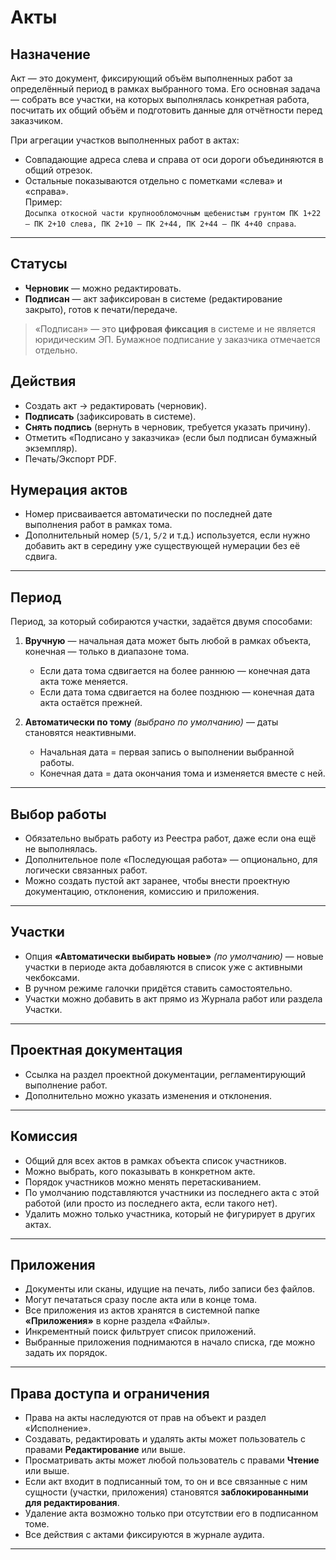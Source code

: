 # Акты

## Назначение
Акт — это документ, фиксирующий объём выполненных работ за определённый период в рамках выбранного тома. Его основная задача — собрать все участки, на которых выполнялась конкретная работа, посчитать их общий объём и подготовить данные для отчётности перед заказчиком.

При агрегации участков выполненных работ в актах:
- Совпадающие адреса слева и справа от оси дороги объединяются в общий отрезок.
- Остальные показываются отдельно с пометками «слева» и «справа».  
Пример:  
`Досыпка откосной части крупнообломочным щебенистым грунтом ПК 1+22 – ПК 2+10 слева, ПК 2+10 – ПК 2+44, ПК 2+44 – ПК 4+40 справа`.

---

## Статусы
- **Черновик** — можно редактировать.
- **Подписан** — акт зафиксирован в системе (редактирование закрыто), готов к печати/передаче.

> «Подписан» — это **цифровая фиксация** в системе и не является юридическим ЭП. Бумажное подписание у заказчика отмечается отдельно.

## Действия
- Создать акт → редактировать (черновик).
- **Подписать** (зафиксировать в системе).
- **Снять подпись** (вернуть в черновик, требуется указать причину).
- Отметить «Подписано у заказчика» (если был подписан бумажный экземпляр).
- Печать/Экспорт PDF.


## Нумерация актов
- Номер присваивается автоматически по последней дате выполнения работ в рамках тома.
- Дополнительный номер (`5/1`, `5/2` и т.д.) используется, если нужно добавить акт в середину уже существующей нумерации без её сдвига.

---

## Период
Период, за который собираются участки, задаётся двумя способами:

1. **Вручную** — начальная дата может быть любой в рамках объекта, конечная — только в диапазоне тома.
   - Если дата тома сдвигается на более раннюю — конечная дата акта тоже меняется.
   - Если дата тома сдвигается на более позднюю — конечная дата акта остаётся прежней.
   
2. **Автоматически по тому** *(выбрано по умолчанию)* — даты становятся неактивными.
   - Начальная дата = первая запись о выполнении выбранной работы.
   - Конечная дата = дата окончания тома и изменяется вместе с ней.

---

## Выбор работы
- Обязательно выбрать работу из Реестра работ, даже если она ещё не выполнялась.
- Дополнительное поле «Последующая работа» — опционально, для логически связанных работ.
- Можно создать пустой акт заранее, чтобы внести проектную документацию, отклонения, комиссию и приложения.

---

## Участки
- Опция **«Автоматически выбирать новые»** *(по умолчанию)* — новые участки в периоде акта добавляются в список уже с активными чекбоксами.
- В ручном режиме галочки придётся ставить самостоятельно.
- Участки можно добавить в акт прямо из Журнала работ или раздела Участки.

---

## Проектная документация
- Ссылка на раздел проектной документации, регламентирующий выполнение работ.
- Дополнительно можно указать изменения и отклонения.

---

## Комиссия
- Общий для всех актов в рамках объекта список участников.
- Можно выбрать, кого показывать в конкретном акте.
- Порядок участников можно менять перетаскиванием.
- По умолчанию подставляются участники из последнего акта с этой работой (или просто из последнего акта, если такого нет).
- Удалить можно только участника, который не фигурирует в других актах.

---

## Приложения
- Документы или сканы, идущие на печать, либо записи без файлов.
- Могут печататься сразу после акта или в конце тома.
- Все приложения из актов хранятся в системной папке **«Приложения»** в корне раздела «Файлы».
- Инкрементный поиск фильтрует список приложений.
- Выбранные приложения поднимаются в начало списка, где можно задать их порядок.

---

## Права доступа и ограничения
- Права на акты наследуются от прав на объект и раздел «Исполнение».
- Создавать, редактировать и удалять акты может пользователь с правами **Редактирование** или выше.
- Просматривать акты может любой пользователь с правами **Чтение** или выше.
- Если акт входит в подписанный том, то он и все связанные с ним сущности (участки, приложения) становятся **заблокированными для редактирования**.
- Удаление акта возможно только при отсутствии его в подписанном томе.
- Все действия с актами фиксируются в журнале аудита.

---
